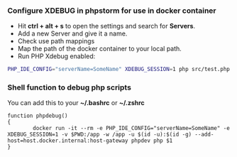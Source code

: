 ### Configure XDEBUG in phpstorm for use in docker container

- Hit **ctrl + alt + s** to open the settings and search for **Servers**.
- Add a new Server and give it a name.
- Check use path mappings
- Map the path of the docker container to your local path.
- Run PHP Xdebug enabled:

```bash
PHP_IDE_CONFIG="serverName=SomeName" XDEBUG_SESSION=1 php src/test.php 
```

### Shell function to debug php scripts

You can add this to your **~/.bashrc** or **~/.zshrc**

```shell
function phpdebug()
{
        docker run -it --rm -e PHP_IDE_CONFIG="serverName=SomeName" -e XDEBUG_SESSION=1 -v $PWD:/app -w /app -u $(id -u):$(id -g) --add-host=host.docker.internal:host-gateway phpdev php $1
}
```